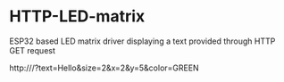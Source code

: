 # HTTP-LED-matrix
ESP32 based LED matrix driver displaying a text provided through HTTP GET request

http://<ESP32 IP address>/?text=Hello&size=2&x=2&y=5&color=GREEN
